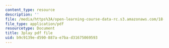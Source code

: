 ```yaml
---
content_type: resource
description: ''
file: /media/https%3A/open-learning-course-data-rc.s3.amazonaws.com/18-01sc-single-variable-calculus-fall-2010/b9c9139ed590887ae7bad31675069593_HgEqXhsIq_g.pdf
file_type: application/pdf
resourcetype: Document
title: 3play pdf file
uid: b9c9139e-d590-887a-e7ba-d31675069593
---
```

